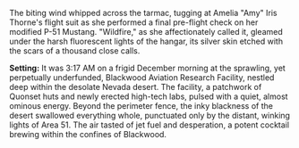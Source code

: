 The biting wind whipped across the tarmac, tugging at Amelia "Amy" Iris Thorne's flight suit as she performed a final pre-flight check on her modified P-51 Mustang. "Wildfire," as she affectionately called it, gleamed under the harsh fluorescent lights of the hangar, its silver skin etched with the scars of a thousand close calls. 

**Setting:** It was 3:17 AM on a frigid December morning at the sprawling, yet perpetually underfunded, Blackwood Aviation Research Facility, nestled deep within the desolate Nevada desert. The facility, a patchwork of Quonset huts and newly erected high-tech labs, pulsed with a quiet, almost ominous energy. Beyond the perimeter fence, the inky blackness of the desert swallowed everything whole, punctuated only by the distant, winking lights of Area 51. The air tasted of jet fuel and desperation, a potent cocktail brewing within the confines of Blackwood.
